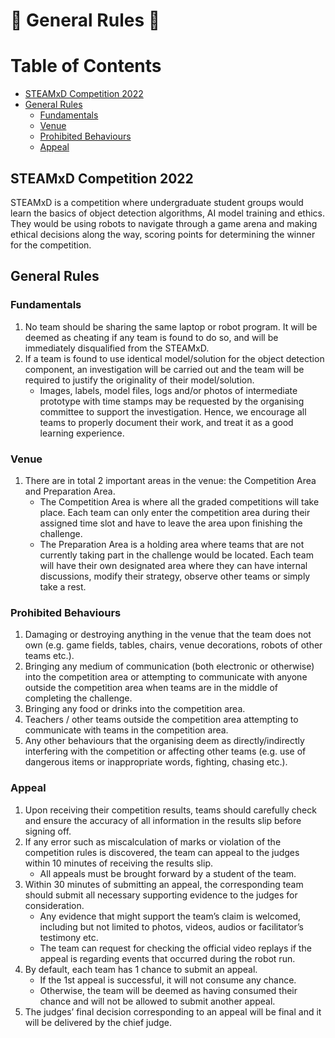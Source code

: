 # :robot: General Rules :robot:

# Table of Contents
* [STEAMxD Competition 2022](#chapter1)
* [General Rules](#chapter2)
    * [Fundamentals](#section-2-1)
    * [Venue](#section-2-2)
    * [Prohibited Behaviours](#section-2-3)
    * [Appeal](#section-2-4)

## STEAMxD Competition 2022 <a id="chapter1"></a>
STEAMxD is a competition where undergraduate student groups would learn the basics of object detection algorithms, AI model training and ethics. They would be using robots to navigate through a game arena and making ethical decisions along the way, scoring points for determining the winner for the competition. 


## General Rules <a id="chapter2"></a>

### Fundamentals <a id="section-2-1"></a>
1. No team should be sharing the same laptop or robot program. It will be deemed as cheating if any team is found to do so, and will be immediately disqualified from the STEAMxD.
2. If a team is found to use identical model/solution for the object detection component, an investigation will be carried out and the team will be required to justify the originality of their model/solution.
    * Images, labels, model files, logs and/or photos of intermediate prototype with time stamps may be requested by the organising committee to support the investigation. Hence, we encourage all teams to properly document their work, and treat it as a good learning experience.


### Venue <a id="section-2-2"></a>
1. There are in total 2 important areas in the venue: the Competition Area and Preparation Area.
    * The Competition Area is where all the graded competitions will take place. Each team can only enter the competition area during their assigned time slot and have to leave the area upon finishing the challenge.
    * The Preparation Area is a holding area where teams that are not currently taking part in the challenge would be located. Each team will have their own designated area where they can have internal discussions, modify their strategy, observe other teams or simply take a rest.

### Prohibited Behaviours <a id="section-2-3"></a>
1. Damaging or destroying anything in the venue that the team does not own (e.g. game fields, tables, chairs, venue decorations, robots of other teams etc.).
2. Bringing any medium of communication (both electronic or otherwise) into the competition area or attempting to communicate with anyone outside the competition area when teams are in the middle of completing the challenge.
3. Bringing any food or drinks into the competition area. 
4. Teachers / other teams outside the competition area attempting to communicate with teams in the competition area.
5. Any other behaviours that the organising deem as directly/indirectly interfering with the competition or affecting other teams (e.g. use of dangerous items or inappropriate words, fighting, chasing etc.).

### Appeal <a id="section-2-4"></a>
1. Upon receiving their competition results, teams should carefully check and ensure the accuracy of all information in the results slip before signing off.
2. If any error such as miscalculation of marks or violation of the competition rules is discovered, the team can appeal to the judges within 10 minutes of receiving the results slip.
    * All appeals must be brought forward by a student of the team. 
3. Within 30 minutes of submitting an appeal, the corresponding team should submit all necessary supporting evidence to the judges for consideration.
    * Any evidence that might support the team’s claim is welcomed, including but not limited to photos, videos, audios or facilitator’s testimony etc.
    * The team can request for checking the official video replays if the appeal is regarding events that occurred during the robot run.
4. By default, each team has 1 chance to submit an appeal.
    * If the 1st appeal is successful, it will not consume any chance.
    * Otherwise, the team will be deemed as having consumed their chance and will not be allowed to submit another appeal.
5. The judges’ final decision corresponding to an appeal will be final and it will be delivered by the chief judge.
